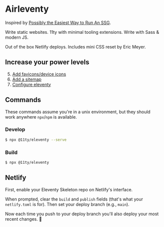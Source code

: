 # Airleventy

Inspired by [Possibly the Easiest Way to Run An SSG](https://css-tricks.com/possibly-the-easiest-way-to-run-an-ssg/).

Write static websites. 11ty with minimal tooling extensions. Write with Sass & modern JS.

Out of the box Netlify deploys. Includes mini CSS reset by Eric Meyer.

## Increase your power levels

5. [Add favicons/device icons](https://www.favicon-generator.org/)
6. [Add a sitemap](https://developers.google.com/search/docs/advanced/sitemaps/build-sitemap)
7. [Configure eleventy](https://www.11ty.dev/docs/watch-serve/)

## Commands

These commands assume you're in a unix environment, but they should work anywhere `npx`/`npm` is available.

### Develop

```sh
$ npx @11ty/eleventy --serve
```

### Build

```sh
$ npx @11ty/eleventy
```

## Netlify

First, enable your Eleventy Skeleton repo on Netlify's interface.

When prompted, clear the `build` and `publish` fields (that's what your `netlify.toml` is for). Then set your deploy branch (e.g., `main`).

Now each time you push to your deploy branch you'll also deploy your most recent changes. 🎉
